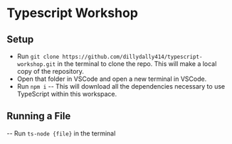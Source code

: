 # Typescript Workshop

## Setup

- Run `git clone https://github.com/dillydally414/typescript-workshop.git` in the terminal to clone the repo. This will make a local copy of the repository.
- Open that folder in VSCode and open a new terminal in VSCode.
- Run `npm i` -- This will download all the dependencies necessary to use TypeScript within this workspace.

## Running a File

-- Run `ts-node {file}` in the terminal
